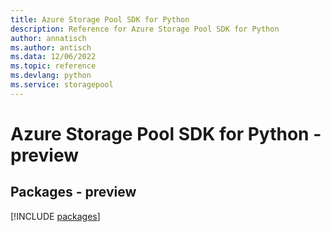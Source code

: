 ```yaml
---
title: Azure Storage Pool SDK for Python
description: Reference for Azure Storage Pool SDK for Python
author: annatisch
ms.author: antisch
ms.data: 12/06/2022
ms.topic: reference
ms.devlang: python
ms.service: storagepool
---
```

# Azure Storage Pool SDK for Python - preview
## Packages - preview
[!INCLUDE [packages](storage-pool-index.md)]